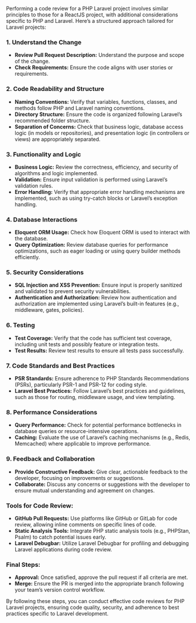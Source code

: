 Performing a code review for a PHP Laravel project involves similar principles to those for a ReactJS project, with additional considerations specific to PHP and Laravel. Here’s a structured approach tailored for Laravel projects:

### 1. **Understand the Change**
   - **Review Pull Request Description:** Understand the purpose and scope of the change.
   - **Check Requirements:** Ensure the code aligns with user stories or requirements.

### 2. **Code Readability and Structure**
   - **Naming Conventions:** Verify that variables, functions, classes, and methods follow PHP and Laravel naming conventions.
   - **Directory Structure:** Ensure the code is organized following Laravel’s recommended folder structure.
   - **Separation of Concerns:** Check that business logic, database access logic (in models or repositories), and presentation logic (in controllers or views) are appropriately separated.

### 3. **Functionality and Logic**
   - **Business Logic:** Review the correctness, efficiency, and security of algorithms and logic implemented.
   - **Validation:** Ensure input validation is performed using Laravel’s validation rules.
   - **Error Handling:** Verify that appropriate error handling mechanisms are implemented, such as using try-catch blocks or Laravel’s exception handling.

### 4. **Database Interactions**
   - **Eloquent ORM Usage:** Check how Eloquent ORM is used to interact with the database.
   - **Query Optimization:** Review database queries for performance optimizations, such as eager loading or using query builder methods efficiently.

### 5. **Security Considerations**
   - **SQL Injection and XSS Prevention:** Ensure input is properly sanitized and validated to prevent security vulnerabilities.
   - **Authentication and Authorization:** Review how authentication and authorization are implemented using Laravel’s built-in features (e.g., middleware, gates, policies).

### 6. **Testing**
   - **Test Coverage:** Verify that the code has sufficient test coverage, including unit tests and possibly feature or integration tests.
   - **Test Results:** Review test results to ensure all tests pass successfully.

### 7. **Code Standards and Best Practices**
   - **PSR Standards:** Ensure adherence to PHP Standards Recommendations (PSRs), particularly PSR-1 and PSR-12 for coding style.
   - **Laravel Best Practices:** Follow Laravel’s best practices and guidelines, such as those for routing, middleware usage, and view templating.

### 8. **Performance Considerations**
   - **Query Performance:** Check for potential performance bottlenecks in database queries or resource-intensive operations.
   - **Caching:** Evaluate the use of Laravel’s caching mechanisms (e.g., Redis, Memcached) where applicable to improve performance.

### 9. **Feedback and Collaboration**
   - **Provide Constructive Feedback:** Give clear, actionable feedback to the developer, focusing on improvements or suggestions.
   - **Collaborate:** Discuss any concerns or suggestions with the developer to ensure mutual understanding and agreement on changes.

### Tools for Code Review:
   - **GitHub Pull Requests:** Use platforms like GitHub or GitLab for code review, allowing inline comments on specific lines of code.
   - **Static Analysis Tools:** Integrate PHP static analysis tools (e.g., PHPStan, Psalm) to catch potential issues early.
   - **Laravel Debugbar:** Utilize Laravel Debugbar for profiling and debugging Laravel applications during code review.

### Final Steps:
   - **Approval:** Once satisfied, approve the pull request if all criteria are met.
   - **Merge:** Ensure the PR is merged into the appropriate branch following your team’s version control workflow.

By following these steps, you can conduct effective code reviews for PHP Laravel projects, ensuring code quality, security, and adherence to best practices specific to Laravel development.